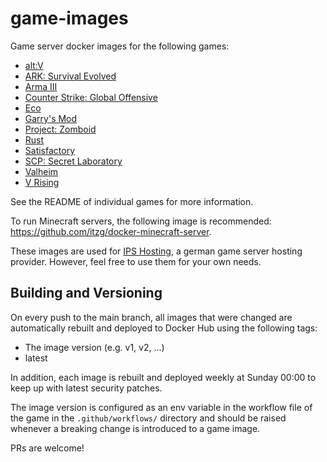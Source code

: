 # game-images

Game server docker images for the following games:

* [alt:V](altv/README.md)
* [ARK: Survival Evolved](ark/README.md)
* [Arma III](arma3/README.md)
* [Counter Strike: Global Offensive](csgo/README.md)
* [Eco](eco/README.md)
* [Garry's Mod](gmod/README.md)
* [Project: Zomboid](pz/README.md)
* [Rust](rust/README.md)
* [Satisfactory](satisfactory/README.md)
* [SCP: Secret Laboratory](scpsl/README.md)
* [Valheim](valheim/README.md)
* [V Rising](vrising/README.md)

See the README of individual games for more information.

To run Minecraft servers, the following image is recommended: https://github.com/itzg/docker-minecraft-server.

These images are used for [IPS Hosting](https://www.ips-hosting.com/), a german game server hosting provider. However, feel free to use them for your own needs.

## Building and Versioning
On every push to the main branch, all images that were changed are automatically rebuilt and deployed to Docker Hub using the following tags:
* The image version (e.g. v1, v2, ...)
* latest

In addition, each image is rebuilt and deployed weekly at Sunday 00:00 to keep up with latest security patches.

The image version is configured as an env variable in the workflow file of the game in the `.github/workflows/` directory and should be raised whenever a breaking change is introduced to a game image.

PRs are welcome!
